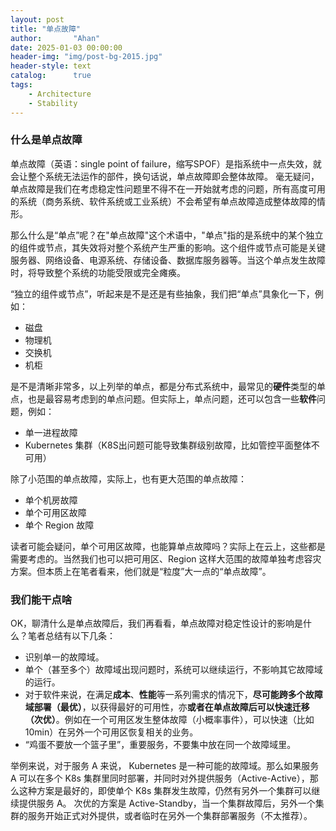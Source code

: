 ```yaml
---
layout: post
title: "单点故障"
author:       "Ahan"
date: 2025-01-03 00:00:00
header-img: "img/post-bg-2015.jpg"
header-style: text
catalog:      true
tags:
    - Architecture
    - Stability
---
```

### 什么是单点故障

单点故障（英语：single point of failure，缩写SPOF）是指系统中一点失效，就会让整个系统无法运作的部件，换句话说，单点故障即会整体故障。 毫无疑问，单点故障是我们在考虑稳定性问题里不得不在一开始就考虑的问题，所有高度可用的系统（商务系统、软件系统或工业系统）不会希望有单点故障造成整体故障的情形。

那么什么是“单点”呢？在"单点故障"这个术语中，"单点"指的是系统中的某个独立的组件或节点，其失效将对整个系统产生严重的影响。这个组件或节点可能是关键服务器、网络设备、电源系统、存储设备、数据库服务器等。当这个单点发生故障时，将导致整个系统的功能受限或完全瘫痪。

“独立的组件或节点”，听起来是不是还是有些抽象，我们把“单点”具象化一下，例如：

- 磁盘
- 物理机
- 交换机
- 机柜

是不是清晰非常多，以上列举的单点，都是分布式系统中，最常见的**硬件**类型的单点，也是最容易考虑到的单点问题。但实际上，单点问题，还可以包含一些**软件**问题，例如：

- 单一进程故障
- Kubernetes 集群（K8S出问题可能导致集群级别故障，比如管控平面整体不可用）

除了小范围的单点故障，实际上，也有更大范围的单点故障：

- 单个机房故障
- 单个可用区故障
- 单个 Region 故障

读者可能会疑问，单个可用区故障，也能算单点故障吗？实际上在云上，这些都是需要考虑的。当然我们也可以把可用区、Region 这样大范围的故障单独考虑容灾方案。但本质上在笔者看来，他们就是“粒度”大一点的“单点故障”。

### 我们能干点啥

OK，聊清什么是单点故障后，我们再看看，单点故障对稳定性设计的影响是什么？笔者总结有以下几条：

- 识别单一的故障域。
- 单个（甚至多个）故障域出现问题时，系统可以继续运行，不影响其它故障域的运行。
- 对于软件来说，在满足**成本**、**性能**等一系列需求的情况下，**尽可能跨多个故障域部署（最优）**，以获得最好的可用性，亦**或者在单点故障后可以快速迁移（次优）**。例如在一个可用区发生整体故障（小概率事件），可以快速（比如10min）在另外一个可用区恢复相关的业务。
- “鸡蛋不要放一个篮子里”，重要服务，不要集中放在同一个故障域里。

举例来说，对于服务 A 来说， Kubernetes 是一种可能的故障域。那么如果服务 A 可以在多个 K8s 集群里同时部署，并同时对外提供服务（Active-Active），那么这种方案是最好的，即使单个 K8s 集群发生故障，仍然有另外一个集群可以继续提供服务 A。
次优的方案是 Active-Standby，当一个集群故障后，另外一个集群的服务开始正式对外提供，或者临时在另外一个集群部署服务（不太推荐）。